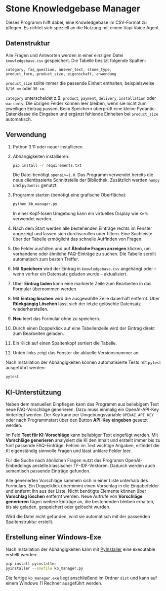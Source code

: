 # Stone Knowledgebase Manager

Dieses Programm hilft dabei, eine Knowledgebase im CSV-Format zu pflegen.
Es richtet sich speziell an die Nutzung mit einem Vapi Voice Agent.

## Datenstruktur

Alle Fragen und Antworten werden in einer einzigen Datei `knowledgebase.csv`
gespeichert. Die Tabelle besitzt folgende Spalten:

```
category, faq_question, answer_text, stone_type,
product_form, product_size, eigenschaft, anwendung
```
`product_size` sollte immer die passende Einheit enthalten, beispielsweise
`8/16 mm` oder `30 cm`.

`category` unterscheidet z.B. `product`, `payment`, `delivery`,
`installation` oder `warranty`. Die übrigen Felder können leer bleiben,
wenn sie nicht zum jeweiligen Eintrag passen.
Beim Speichern überprüft eine kleine Pydantic-Datenklasse die Eingaben und
ergänzt fehlende Einheiten bei `product_size` automatisch.

## Verwendung

1. Python 3.11 oder neuer installieren.
2. Abhängigkeiten installieren:
   ```bash
   pip install -r requirements.txt
   ```
   Die Datei benötigt `openai>=1.0`. Das Programm verwendet bereits die
   neue clientbasierte Schnittstelle der Bibliothek. Zusätzlich werden
   `numpy` und `pydantic` genutzt.
3. Programm starten (benötigt eine grafische Oberfläche):
   ```bash
   python kb_manager.py
   ```
   In einer Kopf-losen Umgebung kann ein virtuelles Display wie
   `Xvfb` verwendet werden.
4. Nach dem Start werden alle bestehenden Einträge rechts im Fenster angezeigt
   und lassen sich durchscrollen oder filtern. Eine Suchleiste über der Tabelle
   ermöglicht das schnelle Auffinden von Fragen.
5. Die Felder ausfüllen und auf **Ähnliche Fragen anzeigen** klicken, um
   vorhandene oder ähnliche FAQ-Einträge zu suchen. Die Tabelle scrollt
   automatisch zum besten Treffer.
6. Mit **Speichern** wird der Eintrag in `knowledgebase.csv` angehängt oder –
   wenn vorher ein Datensatz geladen wurde – aktualisiert.
7. Über **Eintrag laden** kann eine markierte Zeile zum Bearbeiten in das
   Formular übernommen werden.
8. Mit **Eintrag löschen** wird die ausgewählte Zeile dauerhaft entfernt. Über
   **Rückgängig Löschen** lässt sich der letzte gelöschte Datensatz wiederherstellen.
9. **Neu** leert das Formular ohne zu speichern.
10. Durch einen Doppelklick auf eine Tabellenzeile wird der Eintrag direkt zum Bearbeiten geladen.
11. Ein Klick auf einen Spaltenkopf sortiert die Tabelle.

12. Unten links zeigt das Fenster die aktuelle Versionsnummer an.

Nach Installation der Abhängigkeiten können automatisierte Tests mit
`pytest` ausgeführt werden:

```bash
pytest
```
## KI-Unterstützung

Neben dem manuellen Einpflegen kann das Programm aus beliebigem Text neue
FAQ-Vorschläge generieren. Dazu muss einmalig ein OpenAI-API-Key hinterlegt
werden. Der Key kann per Umgebungsvariable `OPENAI_API_KEY` oder nach
Programmstart über den Button **API-Key eingeben** gesetzt werden.

Im Feld **Text für KI-Vorschläge** kann beliebiger Text eingefügt werden.
Mit **Vorschläge generieren** analysiert die KI den Inhalt und erstellt immer
bis zu fünf passende FAQ-Einträge. Fehlen im Text wichtige Angaben, erfindet
die KI eigenständig sinnvolle Fragen und lässt unklare Felder leer.

Für die Suche nach ähnlichen Fragen nutzt das Programm OpenAI-Embeddings
anstelle klassischer TF-IDF-Vektoren. Dadurch werden auch semantisch passende
Einträge gefunden.

Alle generierten Vorschläge sammeln sich in einer Liste unterhalb des
Formulars. Ein Doppelklick übernimmt einen Vorschlag in die Eingabefelder und
entfernt ihn aus der Liste. Nicht benötigte Elemente können über
**Vorschlag löschen** entfernt werden. Neue Aufrufe von
**Vorschläge generieren** fügen weitere Einträge an, die bestehenden bleiben
erhalten, bis sie geladen, gespeichert oder gelöscht wurden.

Wird die Datei nicht gefunden, wird sie automatisch mit der passenden
Spaltenstruktur erstellt.

## Erstellung einer Windows-Exe

Nach Installation der Abhängigkeiten kann mit [PyInstaller](https://pyinstaller.org/) eine
executable erstellt werden:

```bash
pip install pyinstaller
pyinstaller --onefile kb_manager.py
```

Die fertige `kb_manager.exe` liegt anschließend im Ordner `dist` und
kann auf einem Windows 11 Rechner ausgeführt werden.
